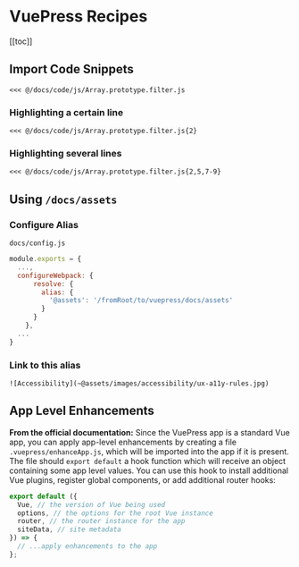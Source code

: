 # VuePress Recipes

[[toc]]

## Import Code Snippets

`<<< @/docs/code/js/Array.prototype.filter.js`

### Highlighting a certain line

`<<< @/docs/code/js/Array.prototype.filter.js{2}`

### Highlighting several lines

`<<< @/docs/code/js/Array.prototype.filter.js{2,5,7-9}`

## Using `/docs/assets`

### Configure Alias

`docs/config.js`

```js
module.exports = {
  ...,
  configureWebpack: {
      resolve: {
        alias: {
          '@assets': '/fromRoot/to/vuepress/docs/assets'
        }
      }
    },
  ...
}
```

### Link to this alias

`![Accessibility](~@assets/images/accessibility/ux-a11y-rules.jpg)`

## App Level Enhancements

**From the official documentation:** Since the VuePress app is a standard Vue app, you can apply app-level enhancements by creating a file `.vuepress/enhanceApp.js`, which will be imported into the app if it is present. The file should `export default` a hook function which will receive an object containing some app level values. You can use this hook to install additional Vue plugins, register global components, or add additional router hooks:

```jsx
export default ({
  Vue, // the version of Vue being used
  options, // the options for the root Vue instance
  router, // the router instance for the app
  siteData, // site metadata
}) => {
  // ...apply enhancements to the app
};
```
